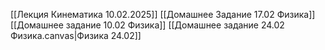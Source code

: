 [[Лекция Кинематика 10.02.2025]]
[[Домашнее Задание 17.02 Физика]]
[[Домашнее задание 10.02 Физика]]
[[Домашнее задание 24.02 Физика.canvas|Физика 24.02]]

